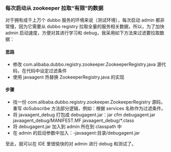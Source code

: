 ### 每次启动从 zookeeper 拉取“有限”的数据

对于拥有成千上万个 dubbo 服务的环境来说（测试环境），每次启动 admin 都非常慢，因为它需要从 dubbo registry 拉取全量的服务相关数据，所以，为了加快 admin 启动速度，方便对其进行学习和 debug，我采用如下方法来过滤要拉取数据：

#### 思路
 - 修改 com.alibaba.dubbo.registry.zookeeper.ZookeeperRegistry.java 源代码，在代码中设定过滤条件
 - 使用 javaagent 热替换 ZookeeperRegistry.java 的实现

#### 步骤
 - 找一份 com.alibaba.dubbo.registry.zookeeper.ZookeeperRegistry 源码，重写 doSubscribe 方法部分逻辑，例如：根据 services 名称作为过滤条件。
 - 将 javaagent_debug 打包成 debugagent.jar：jar cfm debugagent.jar javaagent_debug/MANIFEST.MF javaagent_debug/*.class
 - 将 debugagent.jar 加入到 admin 所在到 classpath 中
 - 在 admin 的启动参数中加入：-javaagent:目录/debugagent.jar

至此，就可以在 IDE 里很愉快的对 admin 进行 debug 和测试了。